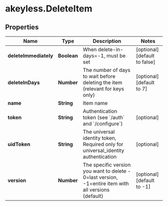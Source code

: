 # akeyless.DeleteItem

## Properties

Name | Type | Description | Notes
------------ | ------------- | ------------- | -------------
**deleteImmediately** | **Boolean** | When delete-in-days&#x3D;-1, must be set | [optional] [default to false]
**deleteInDays** | **Number** | The number of days to wait before deleting the item (relevant for keys only) | [optional] [default to 7]
**name** | **String** | Item name | 
**token** | **String** | Authentication token (see &#x60;/auth&#x60; and &#x60;/configure&#x60;) | [optional] 
**uidToken** | **String** | The universal identity token, Required only for universal_identity authentication | [optional] 
**version** | **Number** | The specific version you want to delete - 0&#x3D;last version, -1&#x3D;entire item with all versions (default) | [optional] [default to -1]


